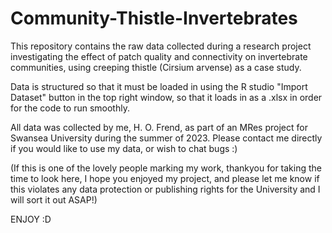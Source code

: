 # Community-Thistle-Invertebrates

This repository contains the raw data collected during a research project investigating the effect of patch quality and connectivity on invertebrate communities, using creeping thistle (Cirsium arvense) as a case study. 

Data is structured so that it must be loaded in using the R studio "Import Dataset" button in the top right window, so that it loads in as a .xlsx in order for the code to run smoothly. 

All data was collected by me, H. O. Frend, as part of an MRes project for Swansea University during the summer of 2023. Please contact me directly if you would like to use my data, or wish to chat bugs :) 

(If this is one of the lovely people marking my work, thankyou for taking the time to look here, I hope you enjoyed my project, and please let me know if this violates any data protection or publishing rights for the University and I will sort it out ASAP!)

ENJOY :D 
